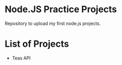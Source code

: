# Node.JS Practice Projects
Repository to upload my first node.js projects. 

# List of Projects
- Teas API